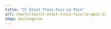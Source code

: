 ```yaml
---
title: "Il Etait Trois Fois Le Pain"
url: /martillac/il-etait-trois-fois-le-pain-2/
shop: boulangerie
---
```

